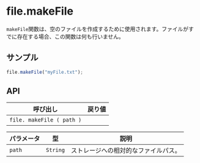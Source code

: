 # file.makeFile

`makeFile`関数は、空のファイルを作成するために使用されます。ファイルがすでに存在する場合、この関数は何も行いません。

## サンプル

```javascript
file.makeFile("myFile.txt");
```

## API

| 呼び出し | 戻り値 |
|---|---|
| `file. makeFile ( path )` |  |

| パラメータ | 型 | 説明 |
|---|---|---|
| `path` | `String` | ストレージへの相対的なファイルパス。 |
